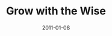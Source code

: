 ---
layout: message
category: message
series: "Grow Up"
title: "Grow with the Wise"
date: 2011-01-08
audio-description: "Take a look at several powerful forces that we need to handle with care.  "
audio: "http://s3.amazonaws.com/crossroadsaudiomessages/Power_of_Giving.mp3"
audio-title: "Money&#58; The Power of Giving"
audio-duration: "38&#58;51"
audio-description: "Chuck Mingo talks about growing through intentional community."
audio: "http://s3.amazonaws.com/crossroadsaudiomessages/growup02.mp3"
audio-title: "Grow Up&#58; Grow with the Wise"
audio-duration: "39&#58;29"
program-description: "Grow Up&#58; Grow with the Wise program."
program: "http://www.crossroads.net/players/media/hq/01_08-09_11Program.pdf"
program-title: "Grow Up&#58; Grow with the Wise"
video-description: "Chuck Mingo talks about growing through intentional community."
video-title: "Grow Up - Grow with the Wise"
video: "https://s3.amazonaws.com/crossroadsvideomessages/growup02.mp4"
---